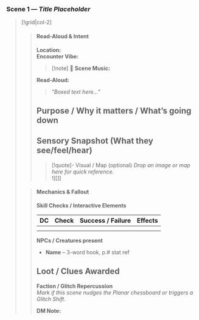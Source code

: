 ### Scene 1 — *Title Placeholder*
> [!grid|col-2]
>> #### Read-Aloud & Intent
>> **Location:**  
>> **Encounter Vibe:**  
>>
>> > [!note] 🎵 **Scene Music:** 
>>
>> **Read-Aloud:**  
>> > “*Boxed text here…*”
>>
>> **Purpose / Why it matters / What’s going down**
>> - 
>>
>> **Sensory Snapshot (What they see/feel/hear)**
>> - 
>>
>> > [!quote]- Visual / Map (optional)
>> > *Drop an image or map here for quick reference.*  
>> > ![[<drag-image-or-map-here>]]
>
>> #### Mechanics & Fallout
>> **Skill Checks / Interactive Elements**
>>
>> | DC | Check | Success / Failure | Effects |
>> | ---: | --- | --- | --- |
>> |  |  |  |  |
>> |  |  |  |  |
>>
>> **NPCs / Creatures present**
>> - **Name** – 3-word hook, p.# stat ref
>>
>> **Loot / Clues Awarded**
>> - 
>>
>> **Faction / Glitch Repercussion**  
>> *Mark if this scene nudges the Planar chessboard or triggers a Glitch Shift.*
>>
>> **DM Note:** 